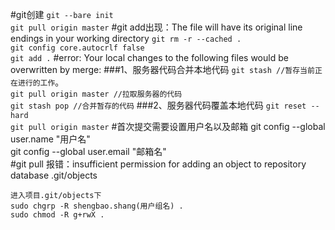 #git创建
`git --bare init`  
`git pull origin master`
#git add出现：The file will have its original line endings in your working directory
`git rm -r --cached .`  
`git config core.autocrlf false`  
`git add .`
#error: Your local changes to the following files would be overwritten by merge:
###1、服务器代码合并本地代码
`git stash //暂存当前正在进行的工作`。  
`git pull origin master //拉取服务器的代码`  
`git stash pop //合并暂存的代码`
###2、服务器代码覆盖本地代码
`git reset --hard`  
`git pull origin master`
#首次提交需要设置用户名以及邮箱
git config --global user.name "用户名"  
git config --global user.email "邮箱名"  
#git pull 报错：insufficient permission for adding an object to repository database .git/objects
```
进入项目.git/objects下
sudo chgrp -R shengbao.shang(用户组名) .
sudo chmod -R g+rwX .
```

